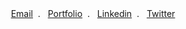 <!-- <div align="center">
  <b>Hi! &nbsp;Welome, I'm Pacifiquem</b> 
  <p align="center">✨ FullStack developer & Think of me as a kinda open source enthusiast . ✨</p>
</div> -->
<div align="center">
  <a href="mailto:pacifiquemurangwa001@gmail.com">Email</a>&nbsp; . &nbsp;
  <a href="https://pacifiquem.engineer">Portfolio</a>&nbsp; . &nbsp;
  <a href="https://www.linkedin.com/in/pacifique-murangwa-10394722b">Linkedin</a>&nbsp; . &nbsp;
  <a href="https://twitter.com/PacifiqueMuran1">Twitter</a>
<div><br />
<!-- |My overall statistics|Top most languages | Streak |
|------------------|------------------|------------------|
|![Pacifiquem's github stats](https://github-readme-stats.vercel.app/api?username=pacifiquem&show_icons=true&hide_border=true&count_private=true&theme=tokyonight)|![Top Languages](https://github-readme-stats.vercel.app/api/top-langs/?username=pacifiquem&langs_count=5&hide_border=true&theme=tokyonight&layout=compact)|[![GitHub Streak](https://github-readme-streak-stats.herokuapp.com/?user=pacifiquem&show_icons=true&hide_border=true&theme=tokyonight)](https://git.io/streak-stats)|
 -->
